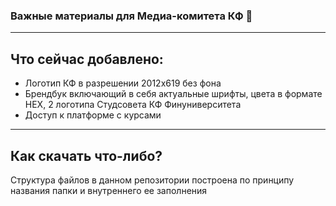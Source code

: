 ### Важные материалы для Медиа-комитета КФ 👋
---
## Что сейчас добавлено:
- Логотип КФ в разрешении 2012x619 без фона
- Брендбук включающий в себя актуальные шрифты, цвета в формате HEX, 2 логотипа Студсовета КФ Финуниверситета
- Доступ к платформе с курсами  
---
## Как скачать что-либо?
Структура файлов в данном репозитории построена по принципу названия папки и внутреннего ее заполнения
